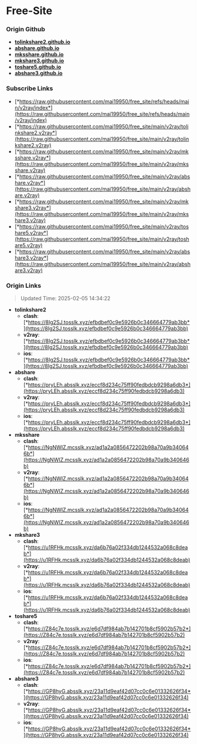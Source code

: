 # Free-Site

### Origin Github

- [**tolinkshare2.github.io**](https://github.com/tolinkshare2/tolinkshare2.github.io)
- [**abshare.github.io**](https://github.com/abshare/abshare.github.io)
- [**mksshare.github.io**](https://github.com/mksshare/mksshare.github.io)
- [**mkshare3.github.io**](https://github.com/mkshare3/mkshare3.github.io)
- [**toshare5.github.io**](https://github.com/toshare5/toshare5.github.io)
- [**abshare3.github.io**](https://github.com/abshare3/abshare3.github.io)

### Subscribe Links

- [*https://raw.githubusercontent.com/mai19950/free_site/refs/heads/main/v2ray/index*](https://raw.githubusercontent.com/mai19950/free_site/refs/heads/main/v2ray/index)
- [*https://raw.githubusercontent.com/mai19950/free_site/main/v2ray/tolinkshare2.v2ray*](https://raw.githubusercontent.com/mai19950/free_site/main/v2ray/tolinkshare2.v2ray)
- [*https://raw.githubusercontent.com/mai19950/free_site/main/v2ray/mksshare.v2ray*](https://raw.githubusercontent.com/mai19950/free_site/main/v2ray/mksshare.v2ray)
- [*https://raw.githubusercontent.com/mai19950/free_site/main/v2ray/abshare.v2ray*](https://raw.githubusercontent.com/mai19950/free_site/main/v2ray/abshare.v2ray)
- [*https://raw.githubusercontent.com/mai19950/free_site/main/v2ray/mkshare3.v2ray*](https://raw.githubusercontent.com/mai19950/free_site/main/v2ray/mkshare3.v2ray)
- [*https://raw.githubusercontent.com/mai19950/free_site/main/v2ray/toshare5.v2ray*](https://raw.githubusercontent.com/mai19950/free_site/main/v2ray/toshare5.v2ray)
- [*https://raw.githubusercontent.com/mai19950/free_site/main/v2ray/abshare3.v2ray*](https://raw.githubusercontent.com/mai19950/free_site/main/v2ray/abshare3.v2ray)

### Origin Links

> Updated Time: 2025-02-05 14:34:22

- **tolinkshare2**
  - **clash**: [*https://8Ig2SJ.tosslk.xyz/efbdbef0c9e5926b0c346664779ab3bb*](https://8Ig2SJ.tosslk.xyz/efbdbef0c9e5926b0c346664779ab3bb)
  - **v2ray**: [*https://8Ig2SJ.tosslk.xyz/efbdbef0c9e5926b0c346664779ab3bb*](https://8Ig2SJ.tosslk.xyz/efbdbef0c9e5926b0c346664779ab3bb)
  - **ios**: [*https://8Ig2SJ.tosslk.xyz/efbdbef0c9e5926b0c346664779ab3bb*](https://8Ig2SJ.tosslk.xyz/efbdbef0c9e5926b0c346664779ab3bb)
- **abshare**
  - **clash**: [*https://pryLEh.absslk.xyz/eccf8d234c75ff90fedbdcb9298a6db3*](https://pryLEh.absslk.xyz/eccf8d234c75ff90fedbdcb9298a6db3)
  - **v2ray**: [*https://pryLEh.absslk.xyz/eccf8d234c75ff90fedbdcb9298a6db3*](https://pryLEh.absslk.xyz/eccf8d234c75ff90fedbdcb9298a6db3)
  - **ios**: [*https://pryLEh.absslk.xyz/eccf8d234c75ff90fedbdcb9298a6db3*](https://pryLEh.absslk.xyz/eccf8d234c75ff90fedbdcb9298a6db3)
- **mksshare**
  - **clash**: [*https://NgNWIZ.mcsslk.xyz/ad1a2a0856472202b98a70a9b340646b*](https://NgNWIZ.mcsslk.xyz/ad1a2a0856472202b98a70a9b340646b)
  - **v2ray**: [*https://NgNWIZ.mcsslk.xyz/ad1a2a0856472202b98a70a9b340646b*](https://NgNWIZ.mcsslk.xyz/ad1a2a0856472202b98a70a9b340646b)
  - **ios**: [*https://NgNWIZ.mcsslk.xyz/ad1a2a0856472202b98a70a9b340646b*](https://NgNWIZ.mcsslk.xyz/ad1a2a0856472202b98a70a9b340646b)
- **mkshare3**
  - **clash**: [*https://u1RFHk.mcsslk.xyz/da6b76a02f334db1244532a068c8deab*](https://u1RFHk.mcsslk.xyz/da6b76a02f334db1244532a068c8deab)
  - **v2ray**: [*https://u1RFHk.mcsslk.xyz/da6b76a02f334db1244532a068c8deab*](https://u1RFHk.mcsslk.xyz/da6b76a02f334db1244532a068c8deab)
  - **ios**: [*https://u1RFHk.mcsslk.xyz/da6b76a02f334db1244532a068c8deab*](https://u1RFHk.mcsslk.xyz/da6b76a02f334db1244532a068c8deab)
- **toshare5**
  - **clash**: [*https://Z84c7e.tosslk.xyz/e6d7df984ab7b142701b8cf5902b57b2*](https://Z84c7e.tosslk.xyz/e6d7df984ab7b142701b8cf5902b57b2)
  - **v2ray**: [*https://Z84c7e.tosslk.xyz/e6d7df984ab7b142701b8cf5902b57b2*](https://Z84c7e.tosslk.xyz/e6d7df984ab7b142701b8cf5902b57b2)
  - **ios**: [*https://Z84c7e.tosslk.xyz/e6d7df984ab7b142701b8cf5902b57b2*](https://Z84c7e.tosslk.xyz/e6d7df984ab7b142701b8cf5902b57b2)
- **abshare3**
  - **clash**: [*https://GP8hyG.absslk.xyz/23a11d9eaf42d07cc0c6e01332626f34*](https://GP8hyG.absslk.xyz/23a11d9eaf42d07cc0c6e01332626f34)
  - **v2ray**: [*https://GP8hyG.absslk.xyz/23a11d9eaf42d07cc0c6e01332626f34*](https://GP8hyG.absslk.xyz/23a11d9eaf42d07cc0c6e01332626f34)
  - **ios**: [*https://GP8hyG.absslk.xyz/23a11d9eaf42d07cc0c6e01332626f34*](https://GP8hyG.absslk.xyz/23a11d9eaf42d07cc0c6e01332626f34)
